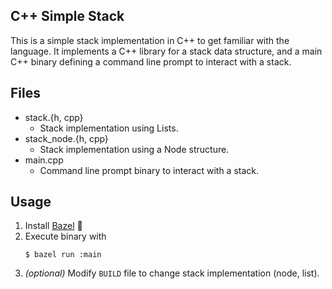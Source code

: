 ## C++ Simple Stack

This is a simple stack implementation in C++ to get familiar with the language.
It implements a C++ library for a stack data structure, and a main C++ binary
defining a command line prompt to interact with a stack.

## Files

- stack.{h, cpp}
  - Stack implementation using Lists.
- stack_node.{h, cpp}
  - Stack implementation using a Node structure.
- main.cpp
  - Command line prompt binary to interact with a stack.

## Usage

1. Install [Bazel][bazel] 💚
2. Execute binary with
   ```shell
   $ bazel run :main
   ```
3. _(optional)_ Modify `BUILD` file to change stack implementation (node, list).

[bazel]: https://bazel.build/
